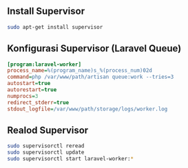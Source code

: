 ## Install Supervisor
```bash
sudo apt-get install supervisor
```

## Konfigurasi Supervisor (Laravel Queue)
```ini
[program:laravel-worker]
process_name=%(program_name)s_%(process_num)02d
command=php /var/www/path/artisan queue:work --tries=3
autostart=true
autorestart=true
numprocs=3
redirect_stderr=true
stdout_logfile=/var/www/path/storage/logs/worker.log
```
## Realod Supervisor
```bash
sudo supervisorctl reread
sudo supervisorctl update
sudo supervisorctl start laravel-worker:*
```

